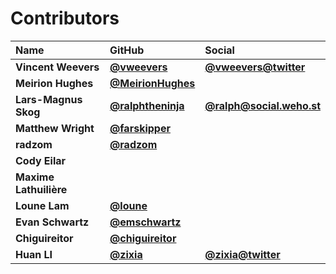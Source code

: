 # Contributors

| Name                   | GitHub                                                 | Social                                                     |
| :--------------------- | :----------------------------------------------------- | :--------------------------------------------------------- |
| **Vincent Weevers**    | [**@vweevers**](https://github.com/vweevers)           | [**@vweevers@twitter**](https://twitter.com/vweevers)      |
| **Meirion Hughes**     | [**@MeirionHughes**](https://github.com/MeirionHughes) |                                                            |
| **Lars-Magnus Skog**   | [**@ralphtheninja**](https://github.com/ralphtheninja) | [**@ralph@social.weho.st**](https://social.weho.st/@ralph) |
| **Matthew Wright**     | [**@farskipper**](https://github.com/farskipper)       |                                                            |
| **radzom**             | [**@radzom**](https://github.com/radzom)               |                                                            |
| **Cody Eilar**         |                                                        |                                                            |
| **Maxime Lathuilière** |                                                        |                                                            |
| **Loune Lam**          | [**@loune**](https://github.com/loune)                 |                                                            |
| **Evan Schwartz**      | [**@emschwartz**](https://github.com/emschwartz)       |                                                            |
| **Chiguireitor**       | [**@chiguireitor**](https://github.com/chiguireitor)   |                                                            |
| **Huan LI**            | [**@zixia**](https://github.com/zixia)                 | [**@zixia@twitter**](https://twitter.com/zixia)            |
